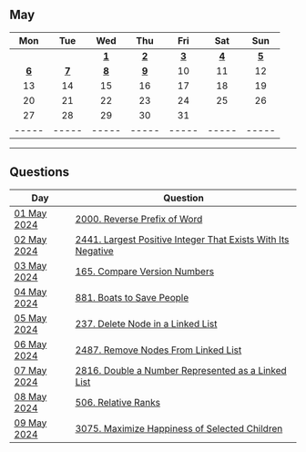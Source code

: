 May
---
| Mon | Tue | Wed | Thu | Fri | Sat | Sun |
| :---: | :---: | :---: | :---: | :---: | :---: | :---: |
|     |     | [**1**](01) | [**2**](02) | [**3**](03) | [**4**](04) | [**5**](05) |
| [**6**](06) | [**7**](07) | [**8**](08) | [**9**](09) | 10  | 11  | 12  |
| 13  | 14  | 15  | 16  | 17  | 18  | 19  |
| 20  | 21  | 22  | 23  | 24  | 25  | 26  |
| 27  | 28  | 29  | 30  | 31  |     |     |
| ----- | ----- | ----- | ----- | ----- | ----- | ----- |

---

Questions
---
| Day | Question |
| --- | --- |
| [01 May 2024](01) | [2000. Reverse Prefix of Word](https://leetcode.com/problems/reverse-prefix-of-word) |
| [02 May 2024](02) | [2441. Largest Positive Integer That Exists With Its Negative](https://leetcode.com/problems/largest-positive-integer-that-exists-with-its-negative) |
| [03 May 2024](03) | [165. Compare Version Numbers](https://leetcode.com/problems/compare-version-numbers) |
| [04 May 2024](04) | [881. Boats to Save People](https://leetcode.com/problems/boats-to-save-people) |
| [05 May 2024](05) | [237. Delete Node in a Linked List](https://leetcode.com/problems/delete-node-in-a-linked-list) |
| [06 May 2024](06) | [2487. Remove Nodes From Linked List](https://leetcode.com/problems/remove-nodes-from-linked-list) |
| [07 May 2024](07) | [2816. Double a Number Represented as a Linked List](https://leetcode.com/problems/double-a-number-represented-as-a-linked-list) |
| [08 May 2024](08) | [506. Relative Ranks](https://leetcode.com/problems/relative-ranks) |
| [09 May 2024](09) | [3075. Maximize Happiness of Selected Children](https://leetcode.com/problems/maximize-happiness-of-selected-children) |
